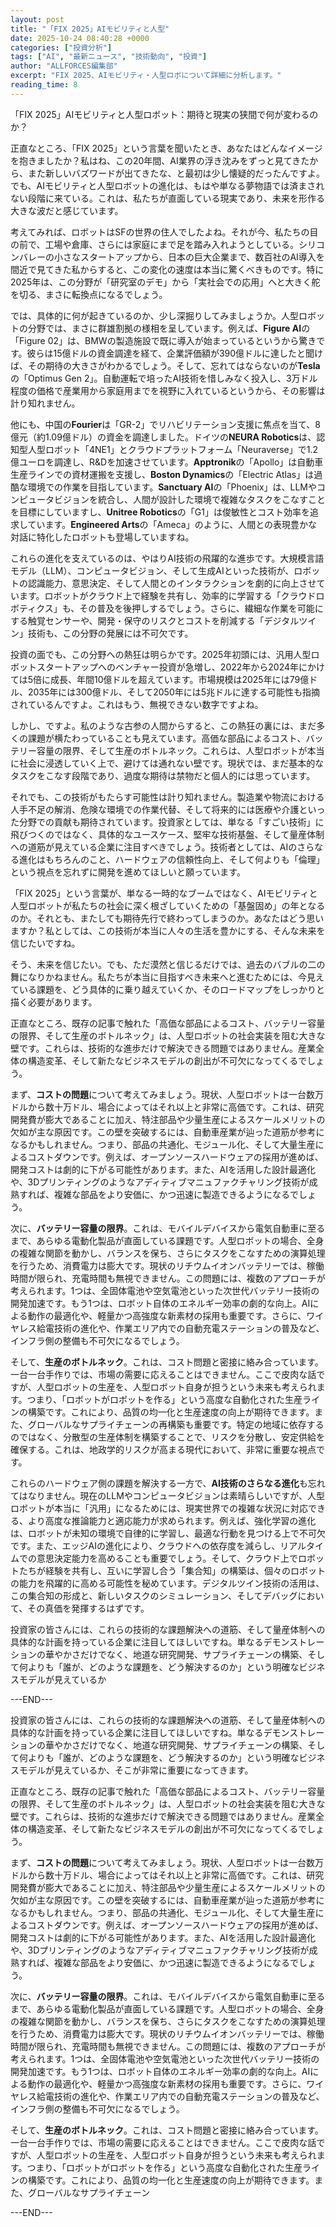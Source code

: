 ```yaml
---
layout: post
title: "「FIX 2025」AIモビリティと人型"
date: 2025-10-24 08:40:28 +0000
categories: ["投資分析"]
tags: ["AI", "最新ニュース", "技術動向", "投資"]
author: "ALLFORCES編集部"
excerpt: "FIX 2025、AIモビリティ・人型ロボについて詳細に分析します。"
reading_time: 8
---
```


「FIX 2025」AIモビリティと人型ロボット：期待と現実の狭間で何が変わるのか？

正直なところ、「FIX 2025」という言葉を聞いたとき、あなたはどんなイメージを抱きましたか？私はね、この20年間、AI業界の浮き沈みをずっと見てきたから、また新しいバズワードが出てきたな、と最初は少し懐疑的だったんですよ。でも、AIモビリティと人型ロボットの進化は、もはや単なる夢物語では済まされない段階に来ている。これは、私たちが直面している現実であり、未来を形作る大きな波だと感じています。

考えてみれば、ロボットはSFの世界の住人でしたよね。それが今、私たちの目の前で、工場や倉庫、さらには家庭にまで足を踏み入れようとしている。シリコンバレーの小さなスタートアップから、日本の巨大企業まで、数百社のAI導入を間近で見てきた私からすると、この変化の速度は本当に驚くべきものです。特に2025年は、この分野が「研究室のデモ」から「実社会での応用」へと大きく舵を切る、まさに転換点になるでしょう。

では、具体的に何が起きているのか、少し深掘りしてみましょうか。人型ロボットの分野では、まさに群雄割拠の様相を呈しています。例えば、**Figure AI**の「Figure 02」は、BMWの製造施設で既に導入が始まっているというから驚きです。彼らは15億ドルの資金調達を経て、企業評価額が390億ドルに達したと聞けば、その期待の大きさがわかるでしょう。そして、忘れてはならないのが**Tesla**の「Optimus Gen 2」。自動運転で培ったAI技術を惜しみなく投入し、3万ドル程度の価格で産業用から家庭用までを視野に入れているというから、その影響は計り知れません。

他にも、中国の**Fourier**は「GR-2」でリハビリテーション支援に焦点を当て、8億元（約1.09億ドル）の資金を調達しました。ドイツの**NEURA Robotics**は、認知型人型ロボット「4NE1」とクラウドプラットフォーム「Neuraverse」で1.2億ユーロを調達し、R&Dを加速させています。**Apptronik**の「Apollo」は自動車生産ラインでの資材運搬を支援し、**Boston Dynamics**の「Electric Atlas」は過酷な環境での作業を目指しています。**Sanctuary AI**の「Phoenix」は、LLMやコンピュータビジョンを統合し、人間が設計した環境で複雑なタスクをこなすことを目標にしていますし、**Unitree Robotics**の「G1」は俊敏性とコスト効率を追求しています。**Engineered Arts**の「Ameca」のように、人間との表現豊かな対話に特化したロボットも登場していますね。

これらの進化を支えているのは、やはりAI技術の飛躍的な進歩です。大規模言語モデル（LLM）、コンピュータビジョン、そして生成AIといった技術が、ロボットの認識能力、意思決定、そして人間とのインタラクションを劇的に向上させています。ロボットがクラウド上で経験を共有し、効率的に学習する「クラウドロボティクス」も、その普及を後押しするでしょう。さらに、繊細な作業を可能にする触覚センサーや、開発・保守のリスクとコストを削減する「デジタルツイン」技術も、この分野の発展には不可欠です。

投資の面でも、この分野への熱狂は明らかです。2025年初頭には、汎用人型ロボットスタートアップへのベンチャー投資が急増し、2022年から2024年にかけては5倍に成長、年間10億ドルを超えています。市場規模は2025年には79億ドル、2035年には300億ドル、そして2050年には5兆ドルに達する可能性も指摘されているんですよ。これはもう、無視できない数字ですよね。

しかし、ですよ。私のような古参の人間からすると、この熱狂の裏には、まだ多くの課題が横たわっていることも見えています。高価な部品によるコスト、バッテリー容量の限界、そして生産のボトルネック。これらは、人型ロボットが本当に社会に浸透していく上で、避けては通れない壁です。現状では、まだ基本的なタスクをこなす段階であり、過度な期待は禁物だと個人的には思っています。

それでも、この技術がもたらす可能性は計り知れません。製造業や物流における人手不足の解消、危険な環境での作業代替、そして将来的には医療や介護といった分野での貢献も期待されています。投資家としては、単なる「すごい技術」に飛びつくのではなく、具体的なユースケース、堅牢な技術基盤、そして量産体制への道筋が見えている企業に注目すべきでしょう。技術者としては、AIのさらなる進化はもちろんのこと、ハードウェアの信頼性向上、そして何よりも「倫理」という視点を忘れずに開発を進めてほしいと願っています。

「FIX 2025」という言葉が、単なる一時的なブームではなく、AIモビリティと人型ロボットが私たちの社会に深く根ざしていくための「基盤固め」の年となるのか。それとも、またしても期待先行で終わってしまうのか。あなたはどう思いますか？私としては、この技術が本当に人々の生活を豊かにする、そんな未来を信じたいですね。

そう、未来を信じたい。でも、ただ漠然と信じるだけでは、過去のバブルの二の舞になりかねません。私たちが本当に目指すべき未来へと進むためには、今見えている課題を、どう具体的に乗り越えていくか、そのロードマップをしっかりと描く必要があります。

正直なところ、既存の記事で触れた「高価な部品によるコスト、バッテリー容量の限界、そして生産のボトルネック」は、人型ロボットの社会実装を阻む大きな壁です。これらは、技術的な進歩だけで解決できる問題ではありません。産業全体の構造変革、そして新たなビジネスモデルの創出が不可欠になってくるでしょう。

まず、**コストの問題**について考えてみましょう。現状、人型ロボットは一台数万ドルから数十万ドル、場合によってはそれ以上と非常に高価です。これは、研究開発費が膨大であることに加え、特注部品や少量生産によるスケールメリットの欠如が主な原因です。この壁を突破するには、自動車産業が辿った道筋が参考になるかもしれません。つまり、部品の共通化、モジュール化、そして大量生産によるコストダウンです。例えば、オープンソースハードウェアの採用が進めば、開発コストは劇的に下がる可能性があります。また、AIを活用した設計最適化や、3Dプリンティングのようなアディティブマニュファクチャリング技術が成熟すれば、複雑な部品をより安価に、かつ迅速に製造できるようになるでしょう。

次に、**バッテリー容量の限界**。これは、モバイルデバイスから電気自動車に至るまで、あらゆる電動化製品が直面している課題です。人型ロボットの場合、全身の複雑な関節を動かし、バランスを保ち、さらにタスクをこなすための演算処理を行うため、消費電力は膨大です。現状のリチウムイオンバッテリーでは、稼働時間が限られ、充電時間も無視できません。この問題には、複数のアプローチが考えられます。1つは、全固体電池や空気電池といった次世代バッテリー技術の開発加速です。もう1つは、ロボット自体のエネルギー効率の劇的な向上。AIによる動作の最適化や、軽量かつ高強度な新素材の採用も重要です。さらに、ワイヤレス給電技術の進化や、作業エリア内での自動充電ステーションの普及など、インフラ側の整備も不可欠になるでしょう。

そして、**生産のボトルネック**。これは、コスト問題と密接に絡み合っています。一台一台手作りでは、市場の需要に応えることはできません。ここで皮肉な話ですが、人型ロボットの生産を、人型ロボット自身が担うという未来も考えられます。つまり、「ロボットがロボットを作る」という高度な自動化された生産ラインの構築です。これにより、品質の均一化と生産速度の向上が期待できます。また、グローバルなサプライチェーンの再構築も重要です。特定の地域に依存するのではなく、分散型の生産体制を構築することで、リスクを分散し、安定供給を確保する。これは、地政学的リスクが高まる現代において、非常に重要な視点です。

これらのハードウェア側の課題を解決する一方で、**AI技術のさらなる進化**も忘れてはなりません。現在のLLMやコンピュータビジョンは素晴らしいですが、人型ロボットが本当に「汎用」になるためには、現実世界での複雑な状況に対応できる、より高度な推論能力と適応能力が求められます。例えば、強化学習の進化は、ロボットが未知の環境で自律的に学習し、最適な行動を見つける上で不可欠です。また、エッジAIの進化により、クラウドへの依存度を減らし、リアルタイムでの意思決定能力を高めることも重要でしょう。そして、クラウド上でロボットたちが経験を共有し、互いに学習し合う「集合知」の構築は、個々のロボットの能力を飛躍的に高める可能性を秘めています。デジタルツイン技術の活用は、この集合知の形成と、新しいタスクのシミュレーション、そしてデバッグにおいて、その真価を発揮するはずです。

投資家の皆さんには、これらの技術的な課題解決への道筋、そして量産体制への具体的な計画を持っている企業に注目してほしいですね。単なるデモンストレーションの華やかさだけでなく、地道な研究開発、サプライチェーンの構築、そして何よりも「誰が、どのような課題を、どう解決するのか」という明確なビジネスモデルが見えているか

---END---

投資家の皆さんには、これらの技術的な課題解決への道筋、そして量産体制への具体的な計画を持っている企業に注目してほしいですね。単なるデモンストレーションの華やかさだけでなく、地道な研究開発、サプライチェーンの構築、そして何よりも「誰が、どのような課題を、どう解決するのか」という明確なビジネスモデルが見えているか、そこが非常に重要になってきます。

正直なところ、既存の記事で触れた「高価な部品によるコスト、バッテリー容量の限界、そして生産のボトルネック」は、人型ロボットの社会実装を阻む大きな壁です。これらは、技術的な進歩だけで解決できる問題ではありません。産業全体の構造変革、そして新たなビジネスモデルの創出が不可欠になってくるでしょう。

まず、**コストの問題**について考えてみましょう。現状、人型ロボットは一台数万ドルから数十万ドル、場合によってはそれ以上と非常に高価です。これは、研究開発費が膨大であることに加え、特注部品や少量生産によるスケールメリットの欠如が主な原因です。この壁を突破するには、自動車産業が辿った道筋が参考になるかもしれません。つまり、部品の共通化、モジュール化、そして大量生産によるコストダウンです。例えば、オープンソースハードウェアの採用が進めば、開発コストは劇的に下がる可能性があります。また、AIを活用した設計最適化や、3Dプリンティングのようなアディティブマニュファクチャリング技術が成熟すれば、複雑な部品をより安価に、かつ迅速に製造できるようになるでしょう。

次に、**バッテリー容量の限界**。これは、モバイルデバイスから電気自動車に至るまで、あらゆる電動化製品が直面している課題です。人型ロボットの場合、全身の複雑な関節を動かし、バランスを保ち、さらにタスクをこなすための演算処理を行うため、消費電力は膨大です。現状のリチウムイオンバッテリーでは、稼働時間が限られ、充電時間も無視できません。この問題には、複数のアプローチが考えられます。1つは、全固体電池や空気電池といった次世代バッテリー技術の開発加速です。もう1つは、ロボット自体のエネルギー効率の劇的な向上。AIによる動作の最適化や、軽量かつ高強度な新素材の採用も重要です。さらに、ワイヤレス給電技術の進化や、作業エリア内での自動充電ステーションの普及など、インフラ側の整備も不可欠になるでしょう。

そして、**生産のボトルネック**。これは、コスト問題と密接に絡み合っています。一台一台手作りでは、市場の需要に応えることはできません。ここで皮肉な話ですが、人型ロボットの生産を、人型ロボット自身が担うという未来も考えられます。つまり、「ロボットがロボットを作る」という高度な自動化された生産ラインの構築です。これにより、品質の均一化と生産速度の向上が期待できます。また、グローバルなサプライチェーン

---END---